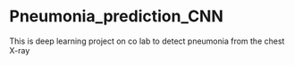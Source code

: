# Pneumonia_prediction_CNN
This is deep learning project on co lab to detect pneumonia from the chest X-ray 
